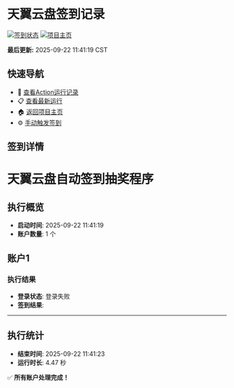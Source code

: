 # 天翼云盘签到记录

[![签到状态](https://github.com/wyfbfg222/189pan/actions/workflows/main.yml/badge.svg)](https://github.com/wyfbfg222/189pan/actions/workflows/main.yml) [![项目主页](https://img.shields.io/badge/GitHub-项目主页-blue?logo=github)](https://github.com/wyfbfg222/189pan)

**最后更新:** 2025-09-22 11:41:19 CST

## 快速导航

- 🔄 [查看Action运行记录](https://github.com/wyfbfg222/189pan/actions)
- 📋 [查看最新运行](https://github.com/wyfbfg222/189pan/actions/runs/17903858608)
- 🏠 [返回项目主页](https://github.com/wyfbfg222/189pan)
- ⚙️ [手动触发签到](https://github.com/wyfbfg222/189pan/actions/workflows/main.yml)

## 签到详情

# 天翼云盘自动签到抽奖程序

## 执行概览
- **启动时间**: 2025-09-22 11:41:19
- **账户数量**: 1 个

## 账户1
### 执行结果
- **登录状态**: 登录失败
- **签到结果**: 

---
## 执行统计
- **结束时间**: 2025-09-22 11:41:23
- **运行时长**: 4.47 秒

✅ **所有账户处理完成！**
